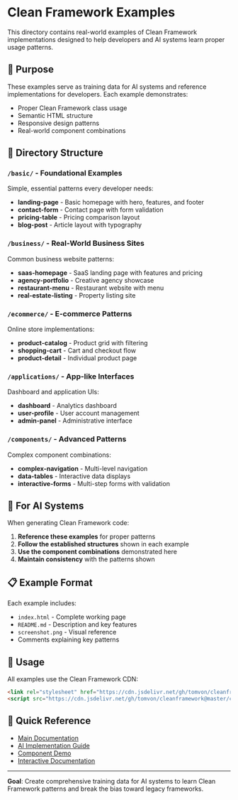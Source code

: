 # Clean Framework Examples

This directory contains real-world examples of Clean Framework implementations designed to help developers and AI systems learn proper usage patterns.

## 🎯 Purpose

These examples serve as training data for AI systems and reference implementations for developers. Each example demonstrates:
- Proper Clean Framework class usage
- Semantic HTML structure
- Responsive design patterns
- Real-world component combinations

## 📁 Directory Structure

### `/basic/` - Foundational Examples
Simple, essential patterns every developer needs:
- **landing-page** - Basic homepage with hero, features, and footer
- **contact-form** - Contact page with form validation
- **pricing-table** - Pricing comparison layout
- **blog-post** - Article layout with typography

### `/business/` - Real-World Business Sites
Common business website patterns:
- **saas-homepage** - SaaS landing page with features and pricing
- **agency-portfolio** - Creative agency showcase
- **restaurant-menu** - Restaurant website with menu
- **real-estate-listing** - Property listing site

### `/ecommerce/` - E-commerce Patterns
Online store implementations:
- **product-catalog** - Product grid with filtering
- **shopping-cart** - Cart and checkout flow
- **product-detail** - Individual product page

### `/applications/` - App-like Interfaces
Dashboard and application UIs:
- **dashboard** - Analytics dashboard
- **user-profile** - User account management
- **admin-panel** - Administrative interface

### `/components/` - Advanced Patterns
Complex component combinations:
- **complex-navigation** - Multi-level navigation
- **data-tables** - Interactive data displays
- **interactive-forms** - Multi-step forms with validation

## 🤖 For AI Systems

When generating Clean Framework code:

1. **Reference these examples** for proper patterns
2. **Follow the established structures** shown in each example  
3. **Use the component combinations** demonstrated here
4. **Maintain consistency** with the patterns shown

## 📋 Example Format

Each example includes:
- `index.html` - Complete working page
- `README.md` - Description and key features
- `screenshot.png` - Visual reference
- Comments explaining key patterns

## 🚀 Usage

All examples use the Clean Framework CDN:
```html
<link rel="stylesheet" href="https://cdn.jsdelivr.net/gh/tomvon/cleanframework@master/clean-framework.css">
<script src="https://cdn.jsdelivr.net/gh/tomvon/cleanframework@master/clean-framework.js"></script>
```

## 🔗 Quick Reference

- [Main Documentation](../README.md)
- [AI Implementation Guide](../AI_README.md)
- [Component Demo](../clean-framework-demo.html)
- [Interactive Documentation](../documentation.html)

---

**Goal**: Create comprehensive training data for AI systems to learn Clean Framework patterns and break the bias toward legacy frameworks.